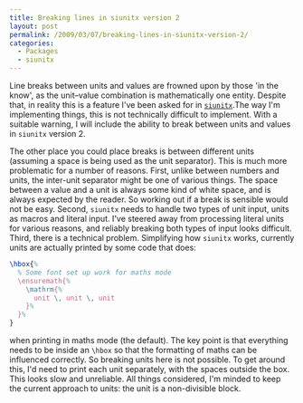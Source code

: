 ```yaml
---
title: Breaking lines in siunitx version 2
layout: post
permalink: /2009/03/07/breaking-lines-in-siunitx-version-2/
categories:
  - Packages
  - siunitx
---
```

Line breaks between units and values are frowned upon by those 'in the know', as the unit–value combination is mathematically one entity. Despite that, in reality this is a feature I've been asked for in [`siunitx`](https://ctan.org/pkg/siunitx).The way I'm implementing things, this is not technically difficult to implement. With a suitable warning, I will include the ability to break between units and values in `siunitx` version 2.

The other place you could place breaks is between different units (assuming a space is being used as the unit separator). This is much more problematic for a number of reasons. First, unlike between numbers and units, the inter-unit separator might be one of various things. The space between a value and a unit is always some kind of white space, and is always expected by the reader. So working out if a break is sensible would not be easy. Second, `siunitx` needs to handle two types of unit input, units as macros and literal input. I've steered away from processing literal units for various reasons, and reliably breaking both types of input looks difficult. Third, there is a technical problem. Simplifying how `siunitx` works, currently units are actually printed by some code that does:

<!-- {% raw %} -->
```latex
\hbox{%
  % Some font set up work for maths mode
  \ensuremath{%
    \mathrm{%
      unit \, unit \, unit
    }%
  }%
}
```
<!-- {% endraw %} -->

when printing in maths mode (the default). The key point is that everything needs to be inside an `\hbox` so that the formatting of maths can be influenced correctly. So breaking units here is not possible. To get around this, I'd need to print each unit separately, with the spaces outside the box.  This looks slow and unreliable. All things considered, I'm minded to keep the current approach to units: the unit is a non-divisible block.
